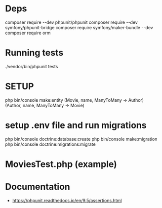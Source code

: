 # Deps
composer require --dev phpunit/phpunit
composer require --dev symfony/phpunit-bridge
composer require symfony/maker-bundle --dev
composer require orm

# Running tests
./vendor/bin/phpunit tests

# SETUP
php bin/console make:entity
(Movie, name, ManyToMany -> Author)
(Author, name, ManyToMany -> Movie)

# setup .env file and run migrations
php bin/console doctrine:database:create
php bin/console make:migration
php bin/console doctrine:migrations:migrate

# MoviesTest.php (example)

# Documentation
- https://phpunit.readthedocs.io/en/9.5/assertions.html
